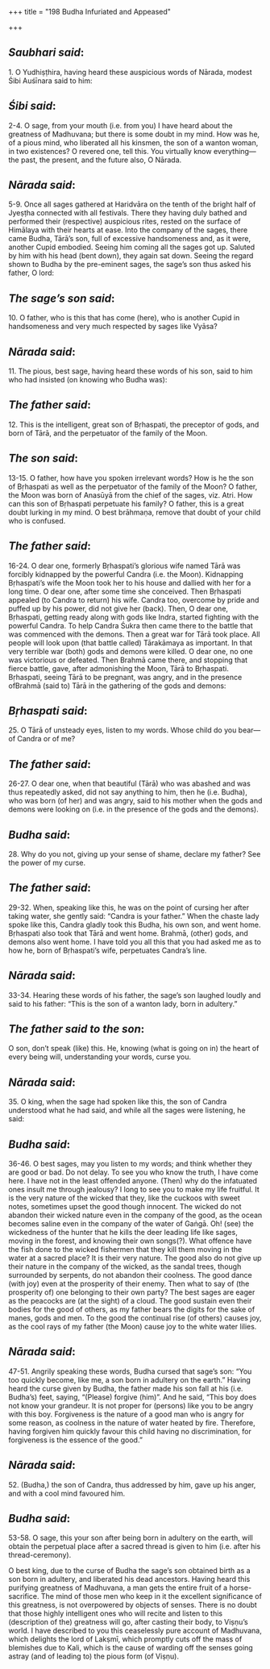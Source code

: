 +++
title = "198 Budha Infuriated and Appeased"

+++
 

## *Saubhari said*:

1\. O Yudhiṣṭhira, having heard these auspicious words of Nārada, modest Śibi Auśīnara said to him:

## *Śibi said*:

2-4. O sage, from your mouth (i.e. from you) I have heard about the greatness of Madhuvana; but there is some doubt in my mind. How was he, of a pious mind, who liberated all his kinsmen, the son of a wanton woman, in two existences? O revered one, tell this. You virtually know everything—the past, the present, and the future also, O Nārada.

## *Nārada said*:

5-9. Once all sages gathered at Haridvāra on the tenth of the bright half of Jyeṣṭha connected with all festivals. There they having duly bathed and performed their (respective) auspicious rites, rested on the surface of Himālaya with their hearts at ease. Into the company of the sages, there came Budha, Tārā’s son, full of excessive handsomeness and, as it were, another Cupid embodied. Seeing him coming all the sages got up. Saluted by him with his head (bent down), they again sat down. Seeing the regard shown to Budha by the pre-eminent sages, the sage’s son thus asked his father, O lord:

## *The sage’s son said*:

10\. O father, who is this that has come (here), who is another Cupid in handsomeness and very much respected by sages like Vyāsa?

## *Nārada said*:

11\. The pious, best sage, having heard these words of his son, said to him who had insisted (on knowing who Budha was):

## *The father said*:

12\. This is the intelligent, great son of Bṛhaspati, the preceptor of gods, and born of Tārā, and the perpetuator of the family of the Moon.

## *The son said*:

13-15. O father, how have you spoken irrelevant words? How is he the son of Bṛhaspati as well as the perpetuator of the family of the Moon? O father, the Moon was born of Anasūyā from the chief of the sages, viz. Atri. How can this son of Bṛhaspati perpetuate his family? O father, this is a great doubt lurking in my mind. O best brāhmaṇa, remove that doubt of your child who is confused.

## *The father said*:

16-24. O dear one, formerly Bṛhaspati’s glorious wife named Tārā was forcibly kidnapped by the powerful Candra (i.e. the Moon). Kidnapping Bṛhaspati’s wife the Moon took her to his house and dallied with her for a long time. O dear one, after some time she conceived. Then Bṛhaspati appealed (to Candra to return) his wife. Candra too, overcome by pride and puffed up by his power, did not give her (back). Then, O dear one, Bṛhaspati, getting ready along with gods like Indra, started fighting with the powerful Candra. To help Candra Śukra then came there to the battle that was commenced with the demons. Then a great war for Tārā took place. All people will look upon (that battle called) Tārakāmaya as important. In that very terrible war (both) gods and demons were killed. O dear one, no one was victorious or defeated. Then Brahmā came there, and stopping that fierce battle, gave, after admonishing the Moon, Tārā to Bṛhaspati. Bṛhaspati, seeing Tārā to be pregnant, was angry, and in the presence ofBrahmā (said to) Tārā in the gathering of the gods and demons:

## *Bṛhaspati said*:

25\. O Tārā of unsteady eyes, listen to my words. Whose child do you bear—of Candra or of me?

## *The father said*:

26-27. O dear one, when that beautiful (Tārā) who was abashed and was thus repeatedly asked, did not say anything to him, then he (i.e. Budha), who was born (of her) and was angry, said to his mother when the gods and demons were looking on (i.e. in the presence of the gods and the demons).

## *Budha said*:

28\. Why do you not, giving up your sense of shame, declare my father? See the power of my curse.

## *The father said*:

29-32. When, speaking like this, he was on the point of cursing her after taking water, she gently said: “Candra is your father.” When the chaste lady spoke like this, Candra gladly took this Budha, his own son, and went home. Bṛhaspati also took that Tārā and went home. Brahmā, (other) gods, and demons also went home. I have told you all this that you had asked me as to how he, born of Bṛhaspati’s wife, perpetuates Candra’s line.

## *Nārada said*:

33-34. Hearing these words of his father, the sage’s son laughed loudly and said to his father: “This is the son of a wanton lady, born in adultery.”

## *The father said to the son*:

O son, don’t speak (like) this. He, knowing (what is going on in) the heart of every being will, understanding your words, curse you.

## *Nārada said*:

35\. O king, when the sage had spoken like this, the son of Candra understood what he had said, and while all the sages were listening, he said:

## *Budha said*:

36-46. O best sages, may you listen to my words; and think whether they are good or bad. Do not delay. To see you who know the truth, I have come here. I have not in the least offended anyone. (Then) why do the infatuated ones insult me through jealousy? I long to see you to make my life fruitful. It is the very nature of the wicked that they, like the cuckoos with sweet notes, sometimes upset the good though innocent. The wicked do not abandon their wicked nature even in the company of the good, as the ocean becomes saline even in the company of the water of Gaṅgā. Oh! (see) the wickedness of the hunter that he kills the deer leading life like sages, moving in the forest, and knowing their own songs(?). What offence have the fish done to the wicked fishermen that they kill them moving in the water at a sacred place? It is their very nature. The good also do not give up their nature in the company of the wicked, as the sandal trees, though surrounded by serpents, do not abandon their coolness. The good dance (with joy) even at the prosperity of their enemy. Then what to say of (the prosperity of) one belonging to their own party? The best sages are eager as the peacocks are (at the sight) of a cloud. The good sustain even their bodies for the good of others, as my father bears the digits for the sake of manes, gods and men. To the good the continual rise (of others) causes joy, as the cool rays of my father (the Moon) cause joy to the white water lilies.

## *Nārada said*:

47-51. Angrily speaking these words, Budha cursed that sage’s son: “You too quickly become, like me, a son born in adultery on the earth.” Having heard the curse given by Budha, the father made his son fall at his (i.e. Budha’s) feet, saying, “(Please) forgive (him)”. And he said, “This boy does not know your grandeur. It is not proper for (persons) like you to be angry with this boy. Forgiveness is the nature of a good man who is angry for some reason, as coolness in the nature of water heated by fire. Therefore, having forgiven him quickly favour this child having no discrimination, for forgiveness is the essence of the good.”

## *Nārada said*:

52\. (Budha,) the son of Candra, thus addressed by him, gave up his anger, and with a cool mind favoured him.

## *Budha said*:

53-58. O sage, this your son after being born in adultery on the earth, will obtain the perpetual place after a sacred thread is given to him (i.e. after his thread-ceremony).

O best king, due to the curse of Budha the sage’s son obtained birth as a son born in adultery, and liberated his dead ancestors. Having heard this purifying greatness of Madhuvana, a man gets the entire fruit of a horse-sacrifice. The mind of those men who keep in it the excellent significance of this greatness, is not overpowered by objects of senses. There is no doubt that those highly intelligent ones who will recite and listen to this (description of the) greatness will go, after casting their body, to Viṣṇu’s world. I have described to you this ceaselessly pure account of Madhuvana, which delights the lord of Lakṣmī, which promptly cuts off the mass of blemishes due to Kali, which is the cause of warding off the senses going astray (and of leading to) the pious form (of Viṣṇu).


